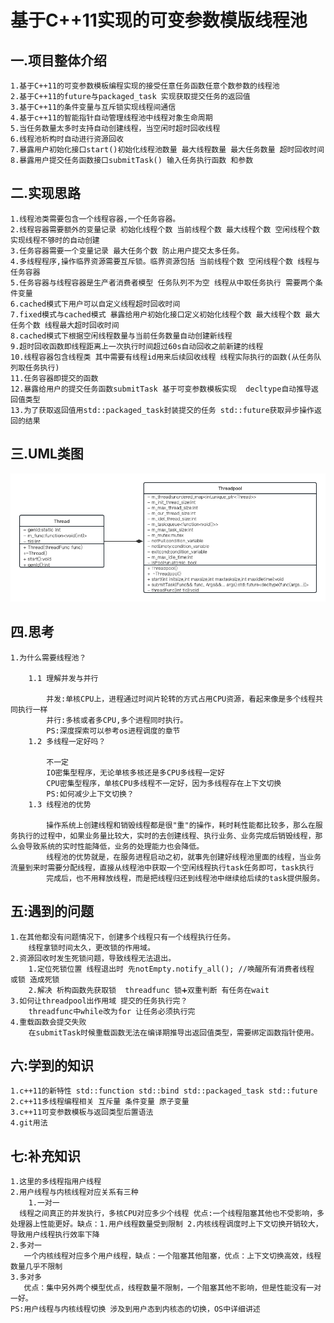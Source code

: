基于C++11实现的可变参数模版线程池
========================
一.项目整体介绍
------------
	1.基于C++11的可变参数模板编程实现的接受任意任务函数任意个数参数的线程池										
	2.基于C++11的future与packaged_task 实现获取提交任务的返回值	
	3.基于C++11的条件变量与互斥锁实现线程间通信	
	4.基于c++11的智能指针自动管理线程池中线程对象生命周期	
	5.当任务数量太多时支持自动创建线程，当空闲时超时回收线程	
	6.线程池析构时自动进行资源回收	
	7.暴露用户初始化接口start()初始化线程池数量 最大线程数量 最大任务数量 超时回收时间 	
	8.暴露用户提交任务函数接口submitTask() 输入任务执行函数 和参数																																	
二.实现思路
---------------
    1.线程池类需要包含一个线程容器,一个任务容器。   
    2.线程容器需要额外的变量记录 初始化线程个数 当前线程个数 最大线程个数 空闲线程个数实现线程不够时的自动创建  
    3.任务容器需要一个变量记录 最大任务个数 防止用户提交太多任务。  
    4.多线程程序,操作临界资源需要互斥锁。临界资源包括 当前线程个数 空闲线程个数 线程与任务容器  
    5.任务容器与线程容器是生产者消费者模型 任务队列不为空 线程从中取任务执行 需要两个条件变量   
    6.cached模式下用户可以自定义线程超时回收时间    
    7.fixed模式与cached模式 暴露给用户初始化接口定义初始化线程个数 最大线程个数 最大任务个数 线程最大超时回收时间   
    8.cached模式下根据空闲线程数量与当前任务数量自动创建新线程  
    9.超时回收函数即线程距离上一次执行时间超过60s自动回收之前新建的线程 
    10.线程容器包含线程类 其中需要有线程id用来后续回收线程 线程实际执行的函数(从任务队列取任务执行)     
    11.任务容器即提交的函数     
    12.暴露给用户的提交任务函数submitTask 基于可变参数模板实现  decltype自动推导返回值类型  
    13.为了获取返回值用std::packaged_task封装提交的任务 std::future获取异步操作返回的结果   
三.UML类图
-------------
  ![picture](./可变参数模版线程池.png)  

四.思考
-----------
    1.为什么需要线程池？
	
        1.1 理解并发与并行 
		
            并发:单核CPU上，进程通过时间片轮转的方式占用CPU资源，看起来像是多个线程共同执行一样
            并行:多核或者多CPU,多个进程同时执行。
            PS:深度探索可以参考os进程调度的章节
        1.2 多线程一定好吗？
		
            不一定
            IO密集型程序，无论单核多核还是多CPU多线程一定好
            CPU密集型程序，单核CPU多线程不一定好，因为多线程存在上下文切换
            PS:如何减少上下文切换？
        1.3 线程池的优势
		
            操作系统上创建线程和销毁线程都是很"重"的操作，耗时耗性能都比较多，那么在服务执行的过程中，如果业务量比较大，实时的去创建线程、执行业务、业务完成后销毁线程，那么会导致系统的实时性能降低，业务的处理能力也会降低。
            线程池的优势就是，在服务进程启动之初，就事先创建好线程池里面的线程，当业务流量到来时需要分配线程，直接从线程池中获取一个空闲线程执行task任务即可，task执行
            完成后，也不用释放线程，而是把线程归还到线程池中继续给后续的task提供服务。
五:遇到的问题
-------------
    1.在其他都没有问题情况下，创建多个线程只有一个线程执行任务。
        线程拿锁时间太久，更改锁的作用域。
    2.资源回收时发生死锁问题，导致线程无法退出。
        1.定位死锁位置 线程退出时 先notEmpty.notify_all(); //唤醒所有消费者线程 或锁 造成死锁
        2.解决 析构函数先获取锁  threadfunc 锁➕双重判断 有任务在wait
    3.如何让threadpool出作用域 提交的任务执行完？
        threadfunc中while改为for 让任务必须执行完
    4.重载函数会提交失败
        在submitTask时候重载函数无法在编译期推导出返回值类型，需要绑定函数指针使用。
六:学到的知识
-----------
    1.c++11的新特性 std::function std::bind std::packaged_task std::future 
    2.c++11多线程编程相关 互斥量 条件变量 原子变量
    3.c++11可变参数模板与返回类型后置语法
    4.git用法
   
 七:补充知识
 ----------
    1.这里的多线程指用户线程
    2.用户线程与内核线程对应关系有三种
    	1.一对一
	  线程之间真正的并发执行，多核CPU对应多少个线程 优点:一个线程阻塞其他也不受影响，多处理器上性能更好。缺点：1.用户线程数量受到限制 2.内核线程调度时上下文切换开销较大，导致用户线程执行效率下降
	2.多对一
	   一个内核线程对应多个用户线程，缺点：一个阻塞其他阻塞，优点：上下文切换高效，线程数量几乎不限制
	3.多对多
	   优点：集中另外两个模型优点，线程数量不限制，一个阻塞其他不影响，但是性能没有一对一好。
	PS:用户线程与内核线程切换 涉及到用户态到内核态的切换，OS中详细讲述
	   
       
